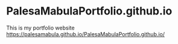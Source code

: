 # PalesaMabulaPortfolio.github.io
This is my portfolio website https://palesamabula.github.io/PalesaMabulaPortfolio.github.io/
